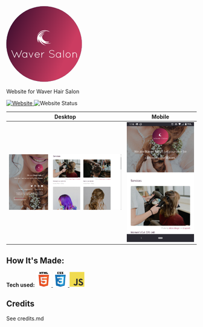 <img src='Waver Salon-logo/vector/default.svg' height='200px' style="background: #276D8E;border-radius:50%">

Website for Waver Hair Salon

<a href="https://waver-salon.netlify.app/" rel="nofollow">
    <img alt="Website" src="https://img.shields.io/static/v1?label=|&message=WEBSITE&color=cdf998&style=for-the-badge&logo=googlechrome&logo-color=white">
</a>

<img alt="Website Status" src="https://img.shields.io/website?style=flat-square&url=https%3A%2F%2Fwaver-salon.netlify.app%2F">

| Desktop | Mobile |
|---|---|
| <img src="waver-large.PNG"> | <img src="waver-mobile.PNG"> |

## How It's Made:

**Tech used:** <a href="https://www.w3.org/html/" target="_blank" rel="noreferrer"> <img src="https://raw.githubusercontent.com/devicons/devicon/master/icons/html5/html5-original-wordmark.svg" alt="html5" width="40" height="40"/> </a> <a href="https://www.w3schools.com/css/" target="_blank" rel="noreferrer"> <img src="https://raw.githubusercontent.com/devicons/devicon/master/icons/css3/css3-original-wordmark.svg" alt="css3" width="40" height="40"/> </a> <a href="https://developer.mozilla.org/en-US/docs/Web/JavaScript" target="_blank" rel="noreferrer"> <img src="https://raw.githubusercontent.com/devicons/devicon/master/icons/javascript/javascript-original.svg" alt="javascript" width="40" height="40"/> </a>

## Credits
See credits.md